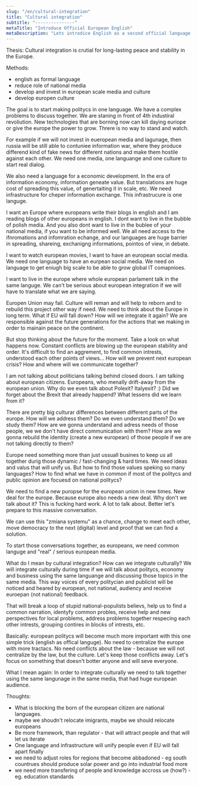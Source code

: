 ```yaml
---
slug: "/en/cultural-integration"
title: "Cultural integration"
subtitle: "---------------"
metaTitle: "Introduce Official European English"
metaDescription: "Lets introdice English as a second official language in every UE country"
---
```


Thesis:
Cultural integration is crutial for long-lasting peace and stability in the Europe.

Methods:
- english as formal language
- reduce role of national media
- develop and invest in european scale media and culture
- develop europen culture

The goal is to start making politycs in one language. 
We have a complex problems to discuss together. 
We are staning in front of 4th industiral revoliution.
New technologies that are borning now can kill daying euriope or give the europe the power to grow.
Threre is no way to stand and watch. 

For example if we will not invest in eueropean media and lagunage, then russia will be still able to contuniee information war, where they produce differend kind of fake news for different nations and make them hostile against each other. We need one media, one languange and one culture to start real dialog. 

We also need a language for a economic development. In the era of information economy, information geneate value. But translations are huge cost of spreading this value, of genertaiting it in scale, etc. We need infrastructure for cheper information exchange. This infrastrucure is one languge. 

I want an Europe where europeans write their blogs in english and I am reading blogs of other europeans in english. I dont want to live in the bubble of polish media. And you also dont want to live in the bublee of your national media, if you want to be informed well. We all need access to the ifnromations and infomration echange, and our languages are huge barrier in spreading, shareing, exchanigng informations, pointos of view, in debate. 

I want to watch european movies, I want to have an european social media. We need one language to have an eurpean social media. We need on language to get eniugh big scale to be able to grow global IT comapnioes. 


I want to live in the europe where whole european parlament talk in the same languge. We can't be serious about european integration if we will have to translate what we are saying. 




Europen Union may fail. Culture will reman and will help to reborn and to rebuild this project other way if need.
We need to think about the Europe in long term. What if EU will fall down? How will we integrate it again?
We are responsible against the future generations for the actions that we making in order to mainain peace on the continent. 

But stop thinking about the future for the momemt. Take a look on what happens now. 
Constant conflicts are blowing up the european stability and order. 
It's difficult to find an aggrement, to find common intrests, understood each other points of views...
How will we prevent next european crisis? How and where will we communicate together?

I am not talking about politicians talking behind closed doors. 
I am talking about european citizens. 
Europeans, who menally drift-away from the european union. 
Why do we even talk about Polexit? Italyexit? :)
Did we forget about the Brexit that already happend?
What lessens did we learn from it?

There are pretty big culturar differences between different parts of the europe. 
How will we address them? Do we even understand them? Do we study them? How are we gonna understand and adress needs of those people, we we don't have direct communication with them?
How are we gonna rebuild the identity (create a new european) of those people if we are not talking directly to them? 

Europe need something more than just ussuall busines to keep us all together durig those dynamic / fast-changing & hard times. 
We need ideas and valus that will unify us. 
But how to find those values speking so many languages?
How to find what we have in common if most of the politycs and public opinion are focuesd on national politycs?

We need to find a new puropse for the european union in new times.
New deal for the europe. Because europe also needs a new deal. Why don't we talk about it?
This is fucking hard work. A lot to talk about. 
Better let's prepare to this massive conversation.

We can use this "zmiana systemu" as a chance, change to meet each other, move democracy to the next (digital) level and proof that we can find a solution. 

To start those conversations together, as europeans, we need common languge and "real" / serious european media. 


What do I mean by cultural integration? How can we integrate culturally?
We will integrate culturally during time if we will talk about politycs, economy and business using the same languange and discussing those topics in the same media. This way voices of every politycian and publicist will be noticed and heared by european, not national, audiency and receive euroepan (not national) feedback. 

That will break a loop of stupid national-populists believs, help us to find a common narration, identyfy common probles, receive help and new perspectives for local problems, address problems together respecing each other intrests, grouping contires in blocks of intrests, etc. 

Basically: european politycs will become much more important with this one simple trick (english as offical languge). No need to centralize the europe with more tractacs. No need conflicts about the law - because we will not centralize by the law, but the culture. Let's keep those conflicts away. Let's focus on something that doesn't botter anyone and will seve everyone. 

What I mean again: In order to integrate culturally we need to talk together using the same langunage in the same media, that had huge european audience. 




Thoughts:
* What is blocking the born of the european citizen are national languages. 
* maybe we shoudn't relocate imigrants, maybe we should relocate europeans
* Be more framework, than regulator - that will attract people and that will let us iterate 
* One language and infrastructure will unify people even if EU will fall apart finally
* we need to adjust roles for regions that become abbadoned - eg south countrues should produce solar power and go into industrial food more
* we need more transfering of people and knowledge accross ue (how?) - eg. education standards